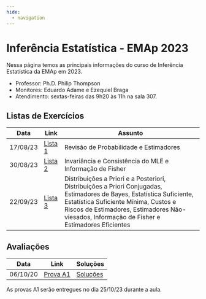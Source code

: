 ```yaml
---
hide:
  - navigation
---
```


# Inferência Estatística - EMAp 2023

Nessa página temos as principais informações do curso de Inferência Estatística da EMAp em 2023.


- Professor: Ph.D. Philip Thompson
- Monitores: Eduardo Adame e Ezequiel Braga
- Atendimento: sextas-feiras das 9h20 às 11h na sala 307.

## Listas de Exercícios

| Data     | Link        | Assunto                                |
|----------|-------------|----------------------------------------|
| 17/08/23 | [Lista 1](https://github.com/adamesalles/statistical-inference/blob/main/exercises/1.pdf) | Revisão de Probabilidade e Estimadores |
| 30/08/23 | [Lista 2](https://github.com/adamesalles/statistical-inference/blob/main/exercises/2.pdf) | Invariância e Consistência do MLE e Informação de Fisher |
| 22/09/23 | [Lista 3](https://github.com/adamesalles/statistical-inference/blob/main/exercises/3.pdf) | Distribuições a Priori e a Posteriori, Distribuições a Priori Conjugadas, Estimadores de Bayes, Estatística Suficiente, Estatística Suficiente Mínima, Custos e Riscos de Estimadores, Estimadores Não-viesados, Informação de Fisher e Estimadores Eficientes

## Avaliações

| Data | Link | Soluções |
|------|------|----------|
| 06/10/20 | [Prova A1](https://github.com/adamesalles/statistical-inference/blob/main/exams/A1-2023.pdf) | [Soluções](ttps://github.com/adamesalles/statistical-inference/blob/main/exams/A1-2023-Solutions.pdf) |

As provas A1 serão entregues no dia 25/10/23 durante a aula.
